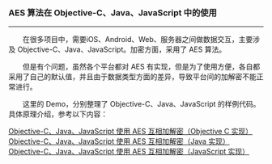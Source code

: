 ### AES 算法在 Objective-C、Java、JavaScript 中的使用

---

　　在很多项目中，需要iOS、Android、Web、服务器之间做数据交互，主要涉及 Objective-C、Java、JavaScript。加密方面，采用了 AES 算法。

　　但是有个问题，虽然各个平台都对 AES 有实现，但是为了使用方便，各自都采用了自己的默认值，并且由于数据类型方面的差异，导致平台间的加解密不能正常进行。

　　这里的 Demo，分别整理了 Objective-C、Java、JavaScript 的样例代码。具体原理介绍，参考以下内容：

[Objective-C、Java、JavaScript 使用 AES 互相加解密（Objective C 实现）](http://www.jianshu.com/p/a0947ff2eae7)
[Objective-C、Java、JavaScript 使用 AES 互相加解密（Java 实现）](http://www.jianshu.com/p/b91e81cb075c)
[Objective-C、Java、JavaScript 使用 AES 互相加解密（JavaScript 实现）](http://www.jianshu.com/p/7d126a2bbe29)
